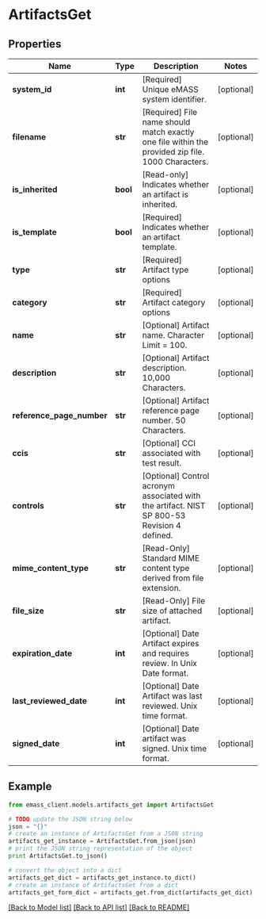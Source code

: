 # ArtifactsGet


## Properties
Name | Type | Description | Notes
------------ | ------------- | ------------- | -------------
**system_id** | **int** | [Required] Unique eMASS system identifier. | [optional] 
**filename** | **str** | [Required] File name should match exactly one file within the provided zip file. 1000 Characters. | [optional] 
**is_inherited** | **bool** | [Read-only] Indicates whether an artifact is inherited. | [optional] 
**is_template** | **bool** | [Required] Indicates whether an artifact template. | [optional] 
**type** | **str** | [Required] Artifact type options | [optional] 
**category** | **str** | [Required] Artifact category options | [optional] 
**name** | **str** | [Optional] Artifact name. Character Limit &#x3D; 100. | [optional] 
**description** | **str** | [Optional] Artifact description. 10,000 Characters. | [optional] 
**reference_page_number** | **str** | [Optional] Artifact reference page number. 50 Characters. | [optional] 
**ccis** | **str** | [Optional] CCI associated with test result. | [optional] 
**controls** | **str** | [Optional] Control acronym associated with the artifact. NIST SP 800-53 Revision 4 defined. | [optional] 
**mime_content_type** | **str** | [Read-Only] Standard MIME content type derived from file extension. | [optional] 
**file_size** | **str** | [Read-Only] File size of attached artifact. | [optional] 
**expiration_date** | **int** | [Optional] Date Artifact expires and requires review. In Unix Date format. | [optional] 
**last_reviewed_date** | **int** | [Optional] Date Artifact was last reviewed. Unix time format. | [optional] 
**signed_date** | **int** | [Optional] Date artifact was signed. Unix time format. | [optional] 

## Example

```python
from emass_client.models.artifacts_get import ArtifactsGet

# TODO update the JSON string below
json = "{}"
# create an instance of ArtifactsGet from a JSON string
artifacts_get_instance = ArtifactsGet.from_json(json)
# print the JSON string representation of the object
print ArtifactsGet.to_json()

# convert the object into a dict
artifacts_get_dict = artifacts_get_instance.to_dict()
# create an instance of ArtifactsGet from a dict
artifacts_get_form_dict = artifacts_get.from_dict(artifacts_get_dict)
```
[[Back to Model list]](../README.md#documentation-for-models) [[Back to API list]](../README.md#documentation-for-api-endpoints) [[Back to README]](../README.md)


